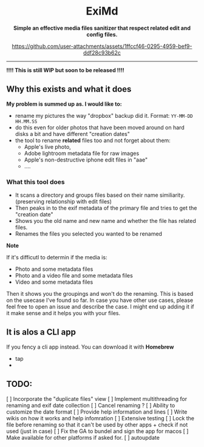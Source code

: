 <div align="center">

# ExiMd

**Simple an effective media files sanitizer that respect related edit and config files.**


https://github.com/user-attachments/assets/1ffccf46-0295-4959-bef9-ddf28c93b62c


</div>

---

**!!!! This is still WIP but soon to be released !!!!**


## Why this exists and what it does

**My problem is summed up as. I would like to:**

- rename my pictures the way "dropbox" backup did it. Format: `YY-MM-DD HH.MM.SS`
- do this even for older photos that have been moved around on hard disks a bit and have different "creation dates"
- the tool to rename **related** files too and not forget about them:
    - Apple's live photo,
    - Adobe lightroom metadata file for raw images
    - Apple's non-destructive iphone edit files in "aae"
    - ....
  
### What this tool does

- It scans a directory and groups files based on their name similiarity. (preserving relationship with edit files)
- Then peaks in to the exif metadata of the primary file and tries to get the "creation date"
- Shows you the old name and new name and whether the file has related files.
- Renames the files you selected you wanted to be renamed

**Note**

If it's difficutl to determin if the media is:

- Photo and some metadata files
- Photo and a video file and some metadata files
- Video and some metadata files

Then it shows you the groupings and won't do the renaming. This is based on the usecase I've found so far. In case you have other use cases, please feel free to open an issue and describe the case. I might end up adding it if it make sense and it helps you with your files. 


## It is alos a CLI app

If you fency a cli app instead. You can download it with **Homebrew**

- tap
- 


## TODO: 

[ ] Incorporate the "duplicate files" view
[ ] Implement multithreading for renaming and exif date collection 
[ ] Cancel renaming ? 
[ ] Ability to customize the date format
[ ] Provide help information and lines
[ ] Write wikis on how it works and help infomration
[ ] Extensive testing 
[ ] Lock the file before renaming so that it can't be used by other apps + check if not used (just in case)
[ ] Fix the GA to bundel and sign the app for macos
[ ] Make available for other platforms if asked for. 
[ ] autoupdate 
